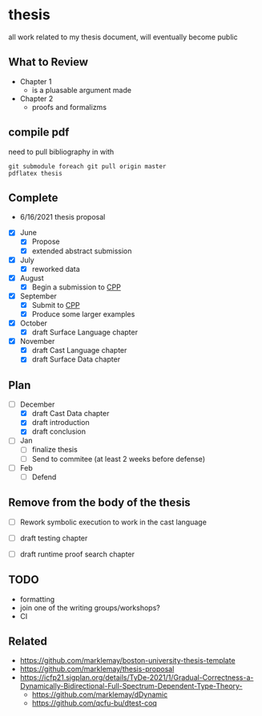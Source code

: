 # thesis
all work related to my thesis document, will eventually become public


## What to Review
* Chapter 1
  * is a pluasable argument made
* Chapter 2
  * proofs and formalizms

## compile pdf
need to pull bibliography in with
```
git submodule foreach git pull origin master
pdflatex thesis
```

## Complete
* 6/16/2021 thesis proposal
- [x] June
  - [x] Propose
  - [x] extended abstract submission
- [x] July
  - [x] reworked data
- [x] August
  - [x] Begin a submission to [CPP](https://popl22.sigplan.org/home/CPP-2022)
- [x] September
  - [x] Submit to [CPP](https://popl22.sigplan.org/home/CPP-2022)
  - [x] Produce some larger examples
- [x] October
  - [x] draft Surface Language chapter
- [x] November
  - [x] draft Cast Language chapter
  - [x] draft Surface Data chapter
## Plan
- [ ] December
  - [x] draft Cast Data chapter
  - [x] draft introduction
  - [x] draft conclusion
- [ ] Jan
  - [ ] finalize thesis
  - [ ] Send to commitee (at least 2 weeks before defense)
- [ ] Feb
  - [ ] Defend
## Remove from the body of the thesis
- [ ] Rework symbolic execution to work in the cast language
- [ ] draft testing chapter
- [ ] draft runtime proof search chapter



## TODO
* formatting
* join one of the writing groups/workshops?
* CI

## Related
* https://github.com/marklemay/boston-university-thesis-template
* https://github.com/marklemay/thesis-proposal
* https://icfp21.sigplan.org/details/TyDe-2021/1/Gradual-Correctness-a-Dynamically-Bidirectional-Full-Spectrum-Dependent-Type-Theory-
  * https://github.com/marklemay/dDynamic
  * https://github.com/qcfu-bu/dtest-coq

